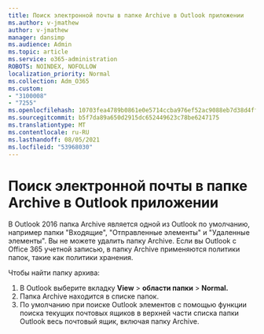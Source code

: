 ```yaml
---
title: Поиск электронной почты в папке Archive в Outlook приложении
ms.author: v-jmathew
author: v-jmathew
manager: dansimp
ms.audience: Admin
ms.topic: article
ms.service: o365-administration
ROBOTS: NOINDEX, NOFOLLOW
localization_priority: Normal
ms.collection: Adm_O365
ms.custom:
- "3100008"
- "7255"
ms.openlocfilehash: 10703fea4789b0861e0e5714ccba976ef52ac9088eb7d38d4ff8e95236a413c3
ms.sourcegitcommit: b5f7da89a650d2915dc652449623c78be6247175
ms.translationtype: MT
ms.contentlocale: ru-RU
ms.lasthandoff: 08/05/2021
ms.locfileid: "53968030"
---
```

# <a name="find-email-in-archive-folder-in-outlook-app"></a>Поиск электронной почты в папке Archive в Outlook приложении

В Outlook 2016 папка Archive является одной из Outlook по умолчанию, например папки "Входящие", "Отправленные элементы" и "Удаленные элементы". Вы не можете удалить папку Archive. Если вы Outlook с Office 365 учетной записью, в папку Archive применяются политики папок, такие как политики хранения.

Чтобы найти папку архива:

1. В Outlook выберите вкладку **View** > **области папки**  >  **Normal.**
2. Папка Archive находится в списке папок.
3. По умолчанию при поиске Outlook элементов с помощью функции поиска текущих почтовых ящиков в верхней части списка папки Outlook весь почтовый ящик, включая папку Archive.
